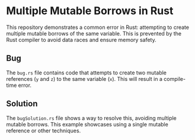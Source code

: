 # Multiple Mutable Borrows in Rust

This repository demonstrates a common error in Rust: attempting to create multiple mutable borrows of the same variable.  This is prevented by the Rust compiler to avoid data races and ensure memory safety.

## Bug

The `bug.rs` file contains code that attempts to create two mutable references (`y` and `z`) to the same variable (`x`). This will result in a compile-time error.

## Solution

The `bugSolution.rs` file shows a way to resolve this, avoiding multiple mutable borrows.  This example showcases using a single mutable reference or other techniques.
